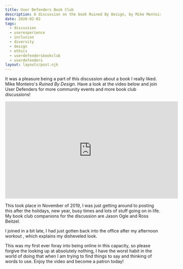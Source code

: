 ```yaml
---
title: User Defenders Book Club
description: A discussion on the book Ruined By Design, by Mike Monteiro.
date: 2020-02-02
tags:
  - discussion
  - userexperience
  - inclusion
  - diversity
  - design
  - ethics
  - userdefendersbookclub
  - userdefenders
layout: layouts/post.njk
---
```


It was a pleasure being a part of this discussion about a book I really liked. Mike Monteiro's _Ruined By Design_. Have a look at the video below and join User Defenders for more community events and more book club discussions!

<iframe width="560" height="315" src="https://www.youtube.com/embed/OfxEJvJ5GsQ" frameborder="0" allow="accelerometer; autoplay; encrypted-media; gyroscope; picture-in-picture" allowfullscreen></iframe>

This took place in November of 2019, I was just getting around to posting this after the holidays, new year, busy times and lots of stuff going on in life. My book club companions for the discussion are Jason Ogle and Ross Beitzel.

I joined in a bit late, I had just gotten back into the office after my afternoon workout , which explains my disheveled look.

This was my first ever foray into being online in this capacity, so please forgive the looking up at absolutely nothing, I have the worst habit in the world of doing that when I am trying to find things to say and thinking of words to use. Enjoy the video and become a patron today!
